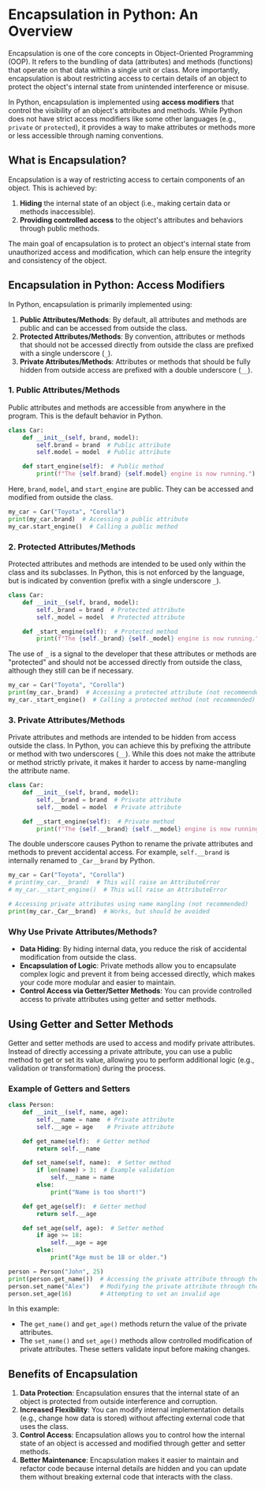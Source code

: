 # Encapsulation in Python: An Overview

Encapsulation is one of the core concepts in Object-Oriented Programming (OOP). It refers to the bundling of data (attributes) and methods (functions) that operate on that data within a single unit or class. More importantly, encapsulation is about restricting access to certain details of an object to protect the object's internal state from unintended interference or misuse.

In Python, encapsulation is implemented using **access modifiers** that control the visibility of an object's attributes and methods. While Python does not have strict access modifiers like some other languages (e.g., `private` or `protected`), it provides a way to make attributes or methods more or less accessible through naming conventions.

## What is Encapsulation?

Encapsulation is a way of restricting access to certain components of an object. This is achieved by:
1. **Hiding** the internal state of an object (i.e., making certain data or methods inaccessible).
2. **Providing controlled access** to the object's attributes and behaviors through public methods.

The main goal of encapsulation is to protect an object's internal state from unauthorized access and modification, which can help ensure the integrity and consistency of the object.

## Encapsulation in Python: Access Modifiers

In Python, encapsulation is primarily implemented using:
1. **Public Attributes/Methods**: By default, all attributes and methods are public and can be accessed from outside the class.
2. **Protected Attributes/Methods**: By convention, attributes or methods that should not be accessed directly from outside the class are prefixed with a single underscore (`_`).
3. **Private Attributes/Methods**: Attributes or methods that should be fully hidden from outside access are prefixed with a double underscore (`__`).

### 1. **Public Attributes/Methods**

Public attributes and methods are accessible from anywhere in the program. This is the default behavior in Python.

```python
class Car:
    def __init__(self, brand, model):
        self.brand = brand  # Public attribute
        self.model = model  # Public attribute

    def start_engine(self):  # Public method
        print(f"The {self.brand} {self.model} engine is now running.")
```

Here, `brand`, `model`, and `start_engine` are public. They can be accessed and modified from outside the class.

```python
my_car = Car("Toyota", "Corolla")
print(my_car.brand)  # Accessing a public attribute
my_car.start_engine()  # Calling a public method
```

### 2. **Protected Attributes/Methods**

Protected attributes and methods are intended to be used only within the class and its subclasses. In Python, this is not enforced by the language, but is indicated by convention (prefix with a single underscore `_`).

```python
class Car:
    def __init__(self, brand, model):
        self._brand = brand  # Protected attribute
        self._model = model  # Protected attribute

    def _start_engine(self):  # Protected method
        print(f"The {self._brand} {self._model} engine is now running.")
```

The use of `_` is a signal to the developer that these attributes or methods are "protected" and should not be accessed directly from outside the class, although they still can be if necessary.

```python
my_car = Car("Toyota", "Corolla")
print(my_car._brand)  # Accessing a protected attribute (not recommended)
my_car._start_engine()  # Calling a protected method (not recommended)
```

### 3. **Private Attributes/Methods**

Private attributes and methods are intended to be hidden from access outside the class. In Python, you can achieve this by prefixing the attribute or method with two underscores (`__`). While this does not make the attribute or method strictly private, it makes it harder to access by name-mangling the attribute name.

```python
class Car:
    def __init__(self, brand, model):
        self.__brand = brand  # Private attribute
        self.__model = model  # Private attribute

    def __start_engine(self):  # Private method
        print(f"The {self.__brand} {self.__model} engine is now running.")
```

The double underscore causes Python to rename the private attributes and methods to prevent accidental access. For example, `self.__brand` is internally renamed to `_Car__brand` by Python.

```python
my_car = Car("Toyota", "Corolla")
# print(my_car.__brand)  # This will raise an AttributeError
# my_car.__start_engine()  # This will raise an AttributeError

# Accessing private attributes using name mangling (not recommended)
print(my_car._Car__brand)  # Works, but should be avoided
```

### Why Use Private Attributes/Methods?

- **Data Hiding**: By hiding internal data, you reduce the risk of accidental modification from outside the class.
- **Encapsulation of Logic**: Private methods allow you to encapsulate complex logic and prevent it from being accessed directly, which makes your code more modular and easier to maintain.
- **Control Access via Getter/Setter Methods**: You can provide controlled access to private attributes using getter and setter methods.

## Using Getter and Setter Methods

Getter and setter methods are used to access and modify private attributes. Instead of directly accessing a private attribute, you can use a public method to get or set its value, allowing you to perform additional logic (e.g., validation or transformation) during the process.

### Example of Getters and Setters

```python
class Person:
    def __init__(self, name, age):
        self.__name = name  # Private attribute
        self.__age = age    # Private attribute

    def get_name(self):  # Getter method
        return self.__name

    def set_name(self, name):  # Setter method
        if len(name) > 3:  # Example validation
            self.__name = name
        else:
            print("Name is too short!")

    def get_age(self):  # Getter method
        return self.__age

    def set_age(self, age):  # Setter method
        if age >= 18:
            self.__age = age
        else:
            print("Age must be 18 or older.")
```

```python
person = Person("John", 25)
print(person.get_name())  # Accessing the private attribute through the getter
person.set_name("Alex")   # Modifying the private attribute through the setter
person.set_age(16)        # Attempting to set an invalid age
```

In this example:
- The `get_name()` and `get_age()` methods return the value of the private attributes.
- The `set_name()` and `set_age()` methods allow controlled modification of private attributes. These setters validate input before making changes.

## Benefits of Encapsulation

1. **Data Protection**: Encapsulation ensures that the internal state of an object is protected from outside interference and corruption.
2. **Increased Flexibility**: You can modify internal implementation details (e.g., change how data is stored) without affecting external code that uses the class.
3. **Control Access**: Encapsulation allows you to control how the internal state of an object is accessed and modified through getter and setter methods.
4. **Better Maintenance**: Encapsulation makes it easier to maintain and refactor code because internal details are hidden and you can update them without breaking external code that interacts with the class.
